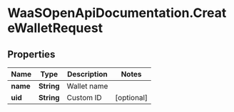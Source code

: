 # WaaSOpenApiDocumentation.CreateWalletRequest

## Properties

Name | Type | Description | Notes
------------ | ------------- | ------------- | -------------
**name** | **String** | Wallet name | 
**uid** | **String** | Custom ID | [optional] 


